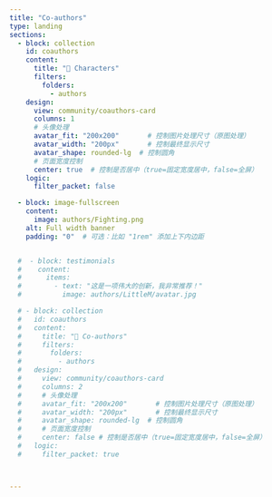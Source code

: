 ```yaml
---
title: "Co-authors"
type: landing
sections:
  - block: collection
    id: coauthors
    content:
      title: "🎁 Characters"
      filters:
        folders:
          - authors 
    design:
      view: community/coauthors-card
      columns: 1
      # 头像处理
      avatar_fit: "200x200"       # 控制图片处理尺寸（原图处理）
      avatar_width: "200px"       # 控制最终显示尺寸
      avatar_shape: rounded-lg  # 控制圆角
      # 页面宽度控制
      center: true  # 控制是否居中（true=固定宽度居中，false=全屏）
    logic:
      filter_packet: false 

  - block: image-fullscreen
    content:
      image: authors/Fighting.png
    alt: Full width banner
    padding: "0"  # 可选：比如 "1rem" 添加上下内边距


  #  - block: testimonials
  #    content:
  #      items:
  #        - text: "这是一项伟大的创新，我非常推荐！"
  #          image: authors/LittleM/avatar.jpg

  # - block: collection
  #   id: coauthors
  #   content:
  #     title: "👥 Co-authors"
  #     filters:
  #       folders:
  #         - authors 
  #   design:
  #     view: community/coauthors-card
  #     columns: 2
  #     # 头像处理
  #     avatar_fit: "200x200"       # 控制图片处理尺寸（原图处理）
  #     avatar_width: "200px"       # 控制最终显示尺寸
  #     avatar_shape: rounded-lg  # 控制圆角
  #     # 页面宽度控制
  #     center: false # 控制是否居中（true=固定宽度居中，false=全屏）
  #   logic:
  #     filter_packet: true



---
```


